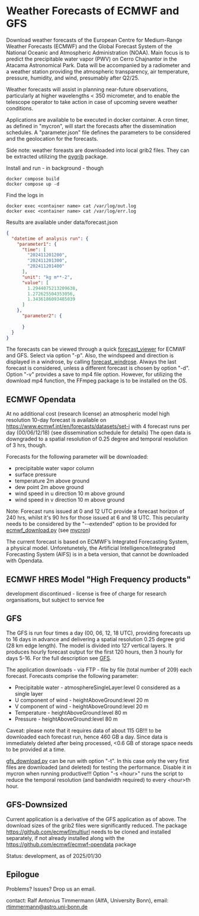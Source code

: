 # Weather Forecasts of ECMWF and GFS

Download weather forecasts of the European Centre for Medium-Range Weather 
Forecasts (ECMWF) and the Global Forecast System of the National Oceanic and 
Atmospheric Administration (NOAA). Main focus is to predict 
the precipitable water vapor (PWV) on Cerro Chajnantor in the Atacama 
Astronomical Park. Data will be accompanied by a radiometer and a weather
station providing the atmospheric transparency, air temperature, pressure, 
humidity, and wind, presumably after Q2/25.

Weather forecasts will assist in planning near-future observations, particularly
at higher wavelengths < 350 micrometer, and to enable the telescope operator to
take action in case of upcoming severe weather conditions.

Applications are available to be executed in docker container. A cron 
timer, as defined in "mycron", will start the forecasts after the dissemination
schedules. A "parameter.json" file defines the parameters to be
considered and the geolocation for the forecasts.

Side note: weather foreasts are downloaded into local grib2 files. They can be 
extracted utilizing the [pygrib](https://jswhit.github.io/pygrib/) package. 

Install and run - in background - though 

    docker compose build
    docker compose up -d
    
Find the logs in

    docker exec <container name> cat /var/log/out.log
    docker exec <container name> cat /var/log/err.log

Results are available under data/forecast.json

```json
{
  "datetime of analysis run": {
    "parameter1": {
      "time": [
        "202411201200",
        "202411201300",
        "202411201400"
      ],
      "unit": "kg m**-2",
      "value": [
        1.2944075213209638,
        1.272625504353056,
        1.3436186093485039
      ]
    }, 
      "parameter2": {
          
      }
  }
}
```
The forecasts can be viewed through a quick
[forecast_viewer](https://github.com/AIfA-Radio/WeatherForecast/blob/master/tools/src/forecast_viewer.py)
for ECMWF and GFS. Select via option "-p". Also, the windspeed and direction is
displayed in a windrose, by calling [forecast_windrose](https://github.com/AIfA-Radio/WeatherForecast/blob/master/tools/src/forecast_windrose.py).
Always the last forecast is considered, unless a different forecast is chosen 
by option "-d". Option "-v" provides a save to mp4 file option. However, for 
utilizing the download mp4 function, the FFmpeg package is to be installed on 
the OS.

## ECMWF Opendata
At no additional cost (research license) an atmospheric model high 
resolution 10-day forecast 
is available on https://www.ecmwf.int/en/forecasts/datasets/set-i with
4 forecast runs per day (00/06/12/18) (see dissemination schedule for details)
The open data is downgraded to a spatial resolution of 0.25 degree and temporal
resolution of 3 hrs, though.

Forecasts for the following parameter will be downloaded:
- precipitable water vapor column
- surface pressure
- temperature 2m above ground
- dew point 2m above ground
- wind speed in u direction 10 m above ground
- wind speed in v direction 10 m above ground

Note: Forecast runs issued at 0 and 12 UTC provide a forecast horizon of 240 hrs,
whilst it's 90 hrs for those issued at 6 and 18 UTC. This pecularity needs to be
considered by the "--extended" option to be provided for 
[ecmwf_download.py](https://github.com/AIfA-Radio/WeatherForecast/blob/master/ecmwf-opendata/src/ecmwf_download.py)
(see [mycron](https://github.com/AIfA-Radio/WeatherForecast/blob/master/ecmwf-opendata/mycron))

The current forecast is based on ECMWF’s Integrated Forecasting System, a 
physical model. Unforetunetely, the Artificial Intelligence/Integrated 
Forecasting System (AIFS) is in a beta version, that cannot be downloaded with 
Opendata.

## ECMWF HRES Model "High Frequency products" 
development discontinued - license is free of charge for research organisations, but 
subject to service fee

## GFS
The GFS is run four times a day (00, 06, 12, 18 UTC), 
providing forecasts up to 16 days in advance
and delivering a spatial resolution 0.25 degree grid (28 km edge length). 
The model is divided into 127 vertical layers. It produces hourly forecast 
output for the first 120 hours, then 3 hourly for days 5-16. 
For the full description see 
[GFS](https://www.emc.ncep.noaa.gov/emc/pages/numerical_forecast_systems/gfs.php).

The application downloads - via FTP - file by file (total number of 209)
each forecast. Forecasts comprise the following parameter:
- Precipitable water - atmosphereSingleLayer:level 0 considered as a single layer
- U component of wind - heightAboveGround:level 20 m
- V component of wind - heightAboveGround:level 20 m
- Temperature - heightAboveGround:level 80 m
- Pressure - heightAboveGround:level 80 m

Caveat: please note that it requires data of about 115 GB!!! to be downloaded
each forecast run, hence 460 GB a day. Since data is immediately deleted 
after being processed, <0.6 GB of storage space needs to be provided at a time.

[gfs_download.py](https://github.com/AIfA-Radio/WeatherForecast/blob/master/gfs/src/gfs_download.py)
can be run with option "-t". In this case only the very first files
are downloaded (and deleted) for testing the performance. Disable it in mycron
when running productive!!! Option "-s \<hour>" runs the script to reduce the 
temporal resolution (and bandwidth required) to every \<hour>th hour.

## GFS-Downsized
Current application is a derivative of the GFS application as of above. The 
download sizes of the grib2 files were significantly reduced. 
The package https://github.com/ecmwf/multiurl needs to be cloned and installed
separately, if not already installed along with the 
https://github.com/ecmwf/ecmwf-opendata package

Status: development, as of 2025/01/30 

## Epilogue

Problems? Issues? Drop us an email.

contact: Ralf Antonius Timmermann (AIfA, University Bonn), 
email: rtimmermann@astro.uni-bonn.de